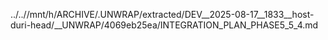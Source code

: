 ../..//mnt/h/ARCHIVE/.UNWRAP/extracted/DEV__2025-08-17__1833__host-duri-head/__UNWRAP/4069eb25ea/INTEGRATION_PLAN_PHASE5_5_4.md